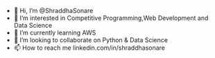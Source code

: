 - 👋 Hi, I’m @ShraddhaSonare
- 👀 I’m interested in Competitive Programming,Web Development and Data Science
- 🌱 I’m currently learning AWS
- 💞️ I’m looking to collaborate on Python & Data Science
- 📫 How to reach me linkedin.com/in/shraddhasonare
